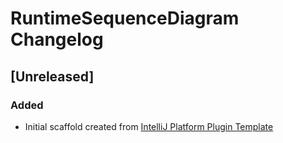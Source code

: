 <!-- Keep a Changelog guide -> https://keepachangelog.com -->

# RuntimeSequenceDiagram Changelog

## [Unreleased]
### Added
- Initial scaffold created from [IntelliJ Platform Plugin Template](https://github.com/JetBrains/intellij-platform-plugin-template)
